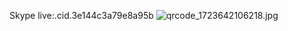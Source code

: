 Skype
live:.cid.3e144c3a79e8a95b
![qrcode_1723642106218.jpg](https://github.com/user-attachments/assets/212e0a6d-21b6-4f04-8abe-8f66f11130bb)

